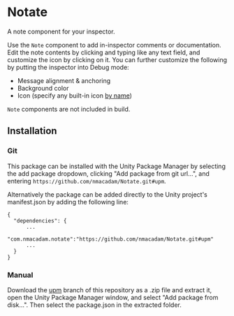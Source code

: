 # Notate
A note component for your inspector.

Use the `Note` component to add in-inspector comments or documentation.  Edit the note contents by clicking and typing like any text field, and customize the icon by clicking on it.
You can further customize the following by putting the inspector into Debug mode:
- Message alignment & anchoring
- Background color
- Icon (specify any built-in icon [by name](https://github.com/halak/unity-editor-icons))

`Note` components are not included in build.

## Installation
### Git
This package can be installed with the Unity Package Manager by selecting the add package dropdown, clicking "Add package from git url...", and entering `https://github.com/nmacadam/Notate.git#upm`.

Alternatively the package can be added directly to the Unity project's manifest.json by adding the following line:
```
{
  "dependencies": {
      ...
      "com.nmacadam.notate":"https://github.com/nmacadam/Notate.git#upm"
      ...
  }
}
```

### Manual
Download the [upm](https://github.com/nmacadam/Notate/tree/upm) branch of this repository as a .zip file and extract it, open the Unity Package Manager window, and select "Add package from disk...".  Then select the package.json in the extracted folder.